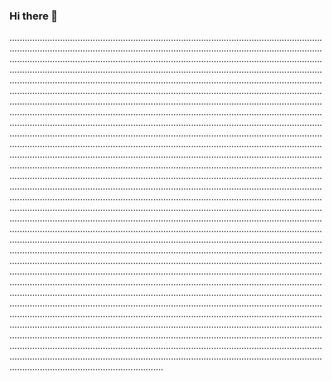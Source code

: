 ### Hi there 👋

.................................................................................................................................................................................................................................................................................................................................................................................................................................................................................................................................................................................................................................................................................................................................................................................................................................................................................................................................................................................................................................................................................................................................................................................................................................................................................................................................................................................................................................................................................................................................................................................................................................................................................................................................................................................................................................................................................................................................................................................................................................................................................................................................................................................................................................................................................................................................................................................................................................................................................................................................................................................................................................................................................................................................................................................................................................................................................................................................................................................................................................................................................................................................................................................................................................................................................................................................................................................................................................................................................................................................................................................................................................................................................................................................................................................................................................................................................................................................................................................................................................................................